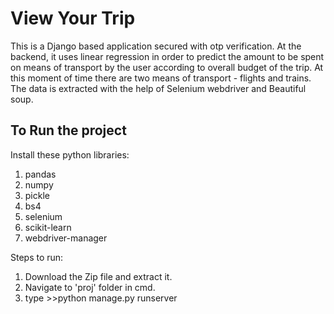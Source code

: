 # View Your Trip
 
This is a Django based application secured with otp verification. At the backend, it uses linear regression in order to predict the amount to be spent on means of transport by the user according to overall budget of the trip. At this moment of time there are two means of transport - flights and trains. The data is extracted with the help of Selenium webdriver and Beautiful soup. 

## To Run the project
Install these python libraries:
1. pandas
2. numpy
3. pickle
4. bs4
5. selenium
6. scikit-learn
7. webdriver-manager

Steps to run:
1. Download the Zip file and extract it.
2. Navigate to 'proj' folder in cmd.
3. type >>python manage.py runserver

